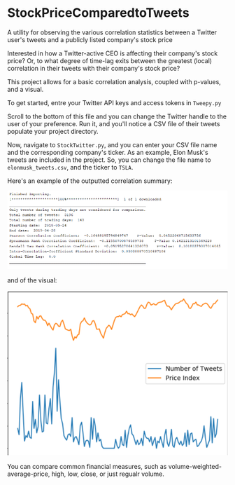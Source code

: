 # StockPriceComparedtoTweets
A utility for observing the various correlation statistics between a Twitter user's tweets and a publicly listed company's stock price

Interested in how a Twitter-active CEO is affecting their company's stock price? Or, to what degree of time-lag exits between the greatest (local) correlation in their tweets with their company's stock price?
<br>

This project allows for a basic correlation analysis, coupled with p-values, and a visual.<br>

To get started, entre your Twitter API keys and access tokens in `Tweepy.py`<br>

Scroll to the bottom of this file and you can change the Twitter handle to the user of your preference. Run it, and you'll notice a CSV file of their tweets populate your project directory.<br>


Now, navigate to `StockTwitter.py`, and you can enter your CSV file name and the corresponding company's ticker. As an example, Elon Musk's tweets are included in the project. So, you can change the file name to `elonmusk_tweets.csv`, and the ticker to `TSLA`.


Here's an example of the outputted correlation summary:

![Image of Stats](https://github.com/D-Thatcher/StockPriceComparedtoTweets/blob/master/stats.PNG)

and of the visual:

![Image of Visual](https://github.com/D-Thatcher/StockPriceComparedtoTweets/blob/master/chart.PNG)


You can compare common financial measures, such as volume-weighted-average-price, high, low, close, or just regualr volume.


